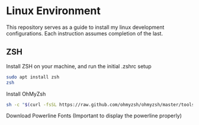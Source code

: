 <h1>Linux Environment</h1>
This repository serves as a guide to install my linux development configurations. Each instruction assumes completion of the last.

<h2>ZSH</h2>
Install ZSH on your machine, and run the initial .zshrc setup

```bash
sudo apt install zsh
zsh
```

Install OhMyZsh
```bash
sh -c "$(curl -fsSL https://raw.github.com/ohmyzsh/ohmyzsh/master/tools/install.sh)"
```

Download Powerline Fonts (Important to display the powerline properly)
